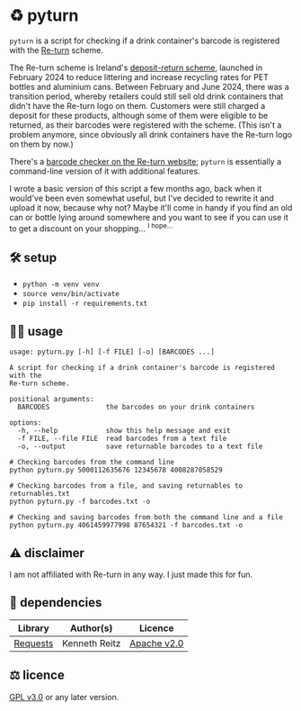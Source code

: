 # ♻️ pyturn

`pyturn` is a script for checking if a drink container's barcode is registered
with the [Re-turn](https://re-turn.ie/) scheme.

The Re-turn scheme is Ireland's
[deposit-return scheme](https://en.wikipedia.org/wiki/Deposit-refund_system),
launched in February 2024 to reduce littering and increase recycling rates for
PET bottles and aluminium cans. Between February and June 2024, there was a
transition period, whereby retailers could still sell old drink containers that
didn't have the Re-turn logo on them. Customers were still charged a deposit for
these products, although some of them were eligible to be returned, as their
barcodes were registered with the scheme. (This isn't a problem anymore, since
obviously all drink containers have the Re-turn logo on them by now.)

There's a
[barcode checker on the Re-turn website](https://re-turn.ie/consumer/#barcodeChecker);
`pyturn` is essentially a command-line version of it with additional features.

I wrote a basic version of this script a few months ago, back when it would've
been even somewhat useful, but I've decided to rewrite it and upload it now,
because why not? Maybe it'll come in handy if you find an old can or bottle
lying around somewhere and you want to see if you can use it to get a discount
on your shopping... <sup>I hope...</sup>

## 🛠️ setup

- `python -m venv venv`
- `source venv/bin/activate`
- `pip install -r requirements.txt`

## 🧑‍💻 usage

```
usage: pyturn.py [-h] [-f FILE] [-o] [BARCODES ...]

A script for checking if a drink container's barcode is registered with the
Re-turn scheme.

positional arguments:
  BARCODES              the barcodes on your drink containers

options:
  -h, --help            show this help message and exit
  -f FILE, --file FILE  read barcodes from a text file
  -o, --output          save returnable barcodes to a text file
```

```shell
# Checking barcodes from the command line
python pyturn.py 5000112635676 12345678 4008287058529

# Checking barcodes from a file, and saving returnables to returnables.txt
python pyturn.py -f barcodes.txt -o

# Checking and saving barcodes from both the command line and a file
python pyturn.py 4061459977998 87654321 -f barcodes.txt -o
```

## ⚠️ disclaimer

I am not affiliated with Re-turn in any way. I just made this for fun.

## 🧰 dependencies

| Library | Author(s) | Licence |
| --- | --- | --- |
| [Requests](https://pypi.org/project/requests/) | Kenneth Reitz | [Apache v2.0](https://www.apache.org/licenses/LICENSE-2.0) |

## ⚖️ licence

[GPL v3.0](https://www.gnu.org/licenses/gpl-3.0.en.html) or any later version.
